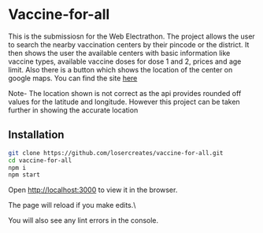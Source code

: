 # Vaccine-for-all

This is the submissiosn for the Web Electrathon. The project allows the user to search the nearby vaccination centers by their pincode or the district. It then shows the user the available centers with basic information like vaccine types, available vaccine doses for dose 1 and 2, prices and age limit. Also there is a button which shows the location of the center on google maps.
You can find the site [here](https://vaccine-for-all.netlify.app/)

Note- The location shown is not correct as the api provides rounded off values for the latitude and longitude. However this project can be taken further in showing the accurate location

## Installation

```sh
git clone https://github.com/losercreates/vaccine-for-all.git
cd vaccine-for-all
npm i
npm start
```

Open [http://localhost:3000](http://localhost:3000) to view it in the browser.

The page will reload if you make edits.\

You will also see any lint errors in the console.
